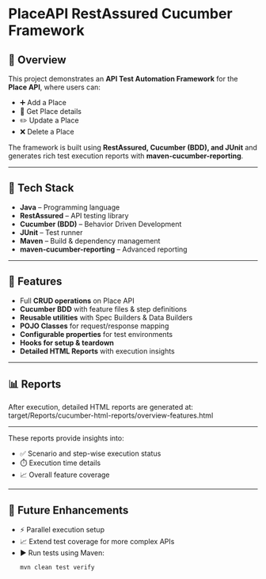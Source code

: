# PlaceAPI RestAssured Cucumber Framework  

## 📌 Overview  
This project demonstrates an **API Test Automation Framework** for the **Place API**, where users can:  
- ➕ Add a Place  
- 📖 Get Place details  
- ✏️ Update a Place  
- ❌ Delete a Place  

The framework is built using **RestAssured, Cucumber (BDD), and JUnit** and generates rich test execution reports with **maven-cucumber-reporting**.  

---

## 🚀 Tech Stack  
- **Java** – Programming language  
- **RestAssured** – API testing library  
- **Cucumber (BDD)** – Behavior Driven Development  
- **JUnit** – Test runner  
- **Maven** – Build & dependency management  
- **maven-cucumber-reporting** – Advanced reporting  

---

## 🎯 Features  
- Full **CRUD operations** on Place API  
- **Cucumber BDD** with feature files & step definitions  
- **Reusable utilities** with Spec Builders & Data Builders  
- **POJO Classes** for request/response mapping  
- **Configurable properties** for test environments  
- **Hooks for setup & teardown**  
- **Detailed HTML Reports** with execution insights  

---

## 📊 Reports  
After execution, detailed HTML reports are generated at:  
target/Reports/cucumber-html-reports/overview-features.html

---


These reports provide insights into:  
- ✅ Scenario and step-wise execution status  
- ⏱️ Execution time details  
- 📈 Overall feature coverage  

---

## 🚀 Future Enhancements  
- ⚡ Parallel execution setup  
- 📈 Extend test coverage for more complex APIs  
- ▶️ Run tests using Maven:  
  ```bash
  mvn clean test verify
